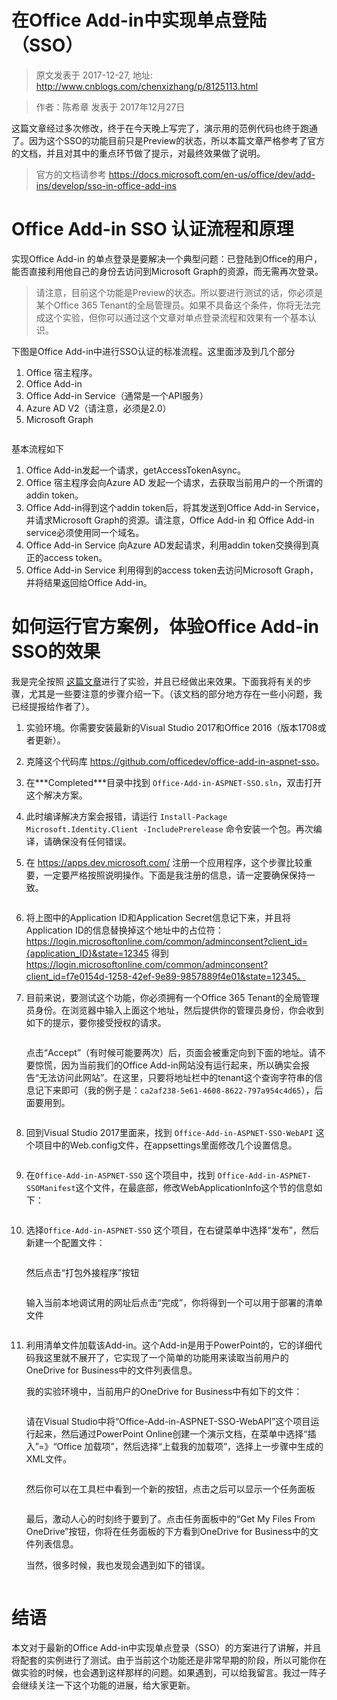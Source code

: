 # 在Office Add-in中实现单点登陆（SSO） 
> 原文发表于 2017-12-27, 地址: http://www.cnblogs.com/chenxizhang/p/8125113.html 


<blockquote><p>作者：陈希章 发表于 2017年12月27日</p></blockquote><p>这篇文章经过多次修改，终于在今天晚上写完了，演示用的范例代码也终于跑通了。因为这个SSO的功能目前只是Preview的状态，所以本篇文章严格参考了官方的文档，并且对其中的重点环节做了提示，对最终效果做了说明。<blockquote><p>官方的文档请参考 <a href="https://docs.microsoft.com/en-us/office/dev/add-ins/develop/sso-in-office-add-ins">https://docs.microsoft.com/en-us/office/dev/add-ins/develop/sso-in-office-add-ins</a></p></blockquote><h1>Office Add-in SSO 认证流程和原理</h1><p>实现Office Add-in 的单点登录是要解决一个典型问题：已登陆到Office的用户，能否直接利用他自己的身份去访问到Microsoft Graph的资源，而无需再次登录。<blockquote><p>请注意，目前这个功能是Preview的状态。所以要进行测试的话，你必须是某个Office 365 Tenant的全局管理员。如果不具备这个条件，你将无法完成这个实验，但你可以通过这个文章对单点登录流程和效果有一个基本认识。</p></blockquote><p>下图是Office Add-in中进行SSO认证的标准流程。这里面涉及到几个部分<ol><li>Office 宿主程序。
<li>Office Add-in
<li>Office Add-in Service（通常是一个API服务）
<li>Azure AD V2（请注意，必须是2.0）
<li>Microsoft Graph</li></ol><p><a href="https://github.com/chenxizhang/office365dev/blob/master/docs/images/2017-12-27-11-06-55.png"><img alt="" src="https://github.com/chenxizhang/office365dev/raw/master/docs/images/2017-12-27-11-06-55.png"></a><p>基本流程如下<ol><li>Office Add-in发起一个请求，getAccessTokenAsync。
<li>Office 宿主程序会向Azure AD 发起一个请求，去获取当前用户的一个所谓的addin token。
<li>Office Add-in得到这个addin token后，将其发送到Office Add-in Service，并请求Microsoft Graph的资源。请注意，Office Add-in 和 Office Add-in service必须使用同一个域名。
<li>Office Add-in Service 向Azure AD发起请求，利用addin token交换得到真正的access token。
<li>Office Add-in Service 利用得到的access token去访问Microsoft Graph，并将结果返回给Office Add-in。</li></ol><h1>如何运行官方案例，体验Office Add-in SSO的效果</h1><p>我是完全按照 <a href="https://docs.microsoft.com/en-us/office/dev/add-ins/develop/create-sso-office-add-ins-aspnet">这篇文章</a>进行了实验，并且已经做出来效果。下面我将有关的步骤，尤其是一些要注意的步骤介绍一下。（该文档的部分地方存在一些小问题，我已经提报给作者了）。<ol><li><p>实验环境。你需要安装最新的Visual Studio 2017和Office 2016（版本1708或者更新）。</p><li><p>克隆这个代码库 <a href="https://github.com/officedev/office-add-in-aspnet-sso">https://github.com/officedev/office-add-in-aspnet-sso</a>。</p><li><p>在***Completed***目录中找到 <code>Office-Add-in-ASPNET-SSO.sln</code>，双击打开这个解决方案。</p><li><p>此时编译解决方案会报错，请运行 <code>Install-Package Microsoft.Identity.Client -IncludePrerelease</code> 命令安装一个包。再次编译，请确保没有任何错误。</p><li><p>在 <a href="https://apps.dev.microsoft.com/">https://apps.dev.microsoft.com/</a> 注册一个应用程序，这个步骤比较重要，一定要严格按照说明操作。下面是我注册的信息，请一定要确保保持一致。<p><a href="https://github.com/chenxizhang/office365dev/blob/master/docs/images/2017-12-27-11-30-45.png"><img alt="" src="https://github.com/chenxizhang/office365dev/raw/master/docs/images/2017-12-27-11-30-45.png"></a></p><li><p>将上图中的Application ID和Application Secret信息记下来，并且将Application ID的信息替换掉这个地址中的占位符：<a href="https://login.microsoftonline.com/common/adminconsent?client_id=%7Bapplication_ID%7D&amp;state=12345">https://login.microsoftonline.com/common/adminconsent?client_id={application_ID}&amp;state=12345</a> 得到 <a href="https://login.microsoftonline.com/common/adminconsent?client_id=f7e0154d-1258-42ef-9e89-9857889f4e01&amp;state=12345%E3%80%82">https://login.microsoftonline.com/common/adminconsent?client_id=f7e0154d-1258-42ef-9e89-9857889f4e01&amp;state=12345。</a></p><li><p>目前来说，要测试这个功能，你必须拥有一个Office 365 Tenant的全局管理员身份。在浏览器中输入上面这个地址，然后提供你的管理员身份，你会收到如下的提示，要你接受授权的请求。<p><a href="https://github.com/chenxizhang/office365dev/blob/master/docs/images/2017-12-27-11-39-37.png"><img alt="" src="https://github.com/chenxizhang/office365dev/raw/master/docs/images/2017-12-27-11-39-37.png"></a><p>点击“Accept”（有时候可能要两次）后，页面会被重定向到下面的地址。请不要惊慌，因为当前我们的Office Add-in网站没有运行起来，所以确实会报告“无法访问此网站”。在这里，只要将地址栏中的tenant这个查询字符串的信息记下来即可（我的例子是：<code>ca2af238-5e61-4608-8622-797a954c4d65</code>），后面要用到。<p><a href="https://github.com/chenxizhang/office365dev/blob/master/docs/images/2017-12-27-11-42-23.png"><img alt="" src="https://github.com/chenxizhang/office365dev/raw/master/docs/images/2017-12-27-11-42-23.png"></a></p><li><p>回到Visual Studio 2017里面来，找到 <code>Office-Add-in-ASPNET-SSO-WebAPI</code> 这个项目中的Web.config文件，在appsettings里面修改几个设置信息。<p><a href="https://github.com/chenxizhang/office365dev/blob/master/docs/images/2017-12-27-11-46-04.png"><img alt="" src="https://github.com/chenxizhang/office365dev/raw/master/docs/images/2017-12-27-11-46-04.png"></a></p><li><p>在<code>Office-Add-in-ASPNET-SSO</code> 这个项目中，找到 <code>Office-Add-in-ASPNET-SSOManifest</code>这个文件，在最底部，修改WebApplicationInfo这个节的信息如下：<p><a href="https://github.com/chenxizhang/office365dev/blob/master/docs/images/2017-12-27-11-48-46.png"><img alt="" src="https://github.com/chenxizhang/office365dev/raw/master/docs/images/2017-12-27-11-48-46.png"></a></p><li><p>选择<code>Office-Add-in-ASPNET-SSO</code> 这个项目，在右键菜单中选择“发布”，然后新建一个配置文件：<p><a href="https://github.com/chenxizhang/office365dev/blob/master/docs/images/2017-12-27-11-51-03.png"><img alt="" src="https://github.com/chenxizhang/office365dev/raw/master/docs/images/2017-12-27-11-51-03.png"></a><p>然后点击“打包外接程序”按钮<p><a href="https://github.com/chenxizhang/office365dev/blob/master/docs/images/2017-12-27-11-52-38.png"><img alt="" src="https://github.com/chenxizhang/office365dev/raw/master/docs/images/2017-12-27-11-52-38.png"></a><p>输入当前本地调试用的网址后点击“完成”，你将得到一个可以用于部署的清单文件<p><a href="https://github.com/chenxizhang/office365dev/blob/master/docs/images/2017-12-27-11-53-52.png"><img alt="" src="https://github.com/chenxizhang/office365dev/raw/master/docs/images/2017-12-27-11-53-52.png"></a></p><li><p>利用清单文件加载该Add-in。这个Add-in是用于PowerPoint的，它的详细代码我这里就不展开了，它实现了一个简单的功能用来读取当前用户的OneDrive for Business中的文件列表信息。<p>我的实验环境中，当前用户的OneDrive for Business中有如下的文件：<p><a href="https://github.com/chenxizhang/office365dev/blob/master/docs/images/2017-12-27-11-58-01.png"><img alt="" src="https://github.com/chenxizhang/office365dev/raw/master/docs/images/2017-12-27-11-58-01.png"></a><p>请在Visual Studio中将“Office-Add-in-ASPNET-SSO-WebAPI”这个项目运行起来，然后通过PowerPoint Online创建一个演示文档，在菜单中选择“插入”=》“Office 加载项”，然后选择“上载我的加载项”，选择上一步骤中生成的XML文件。<p><a href="https://github.com/chenxizhang/office365dev/blob/master/docs/images/2017-12-27-12-00-54.png"><img alt="" src="https://github.com/chenxizhang/office365dev/raw/master/docs/images/2017-12-27-12-00-54.png"></a><p>然后你可以在工具栏中看到一个新的按钮，点击之后可以显示一个任务面板<p><a href="https://github.com/chenxizhang/office365dev/blob/master/docs/images/2017-12-27-12-04-19.png"><img alt="" src="https://github.com/chenxizhang/office365dev/raw/master/docs/images/2017-12-27-12-04-19.png"></a><p>最后，激动人心的时刻终于要到了。点击任务面板中的“Get My Files From OneDrive”按钮，你将在任务面板的下方看到OneDrive for Business中的文件列表信息。<p>当然，很多时候，我也发现会遇到如下的错误。<p><a href="https://github.com/chenxizhang/office365dev/blob/master/docs/images/2017-12-27-12-07-21.png"><img alt="" src="https://github.com/chenxizhang/office365dev/raw/master/docs/images/2017-12-27-12-07-21.png"></a></p></li></ol><h1>结语</h1><p>本文对于最新的Office Add-in中实现单点登录（SSO）的方案进行了讲解，并且将配套的实例进行了测试。由于当前这个功能还是非常早期的阶段，所以可能你在做实验的时候，也会遇到这样那样的问题。如果遇到，可以给我留言。我过一阵子会继续关注一下这个功能的进展，给大家更新。